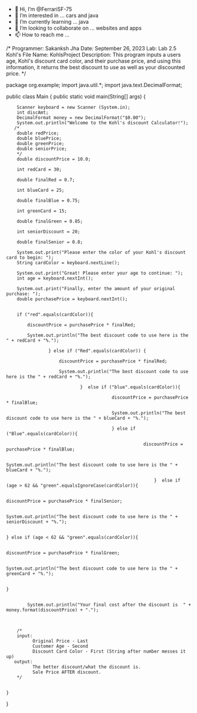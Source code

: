 - 👋 Hi, I’m @FerrariSF-75
- 👀 I’m interested in ... cars and java
- 🌱 I’m currently learning ... java
- 💞️ I’m looking to collaborate on ... websites and apps
- 📫 How to reach me ...

<!---
FerrariSF-75/FerrariSF-75 is a ✨ special ✨ repository because its `README.md` (this file) appears on your GitHub profile.
You can click the Preview link to take a look at your changes.
--->

/*
Programmer: Sakanksh Jha
Date: September 26, 2023
Lab: Lab 2.5 Kohl's
File Name: KohlsProject
Description: This program inputs a users age, Kohl's discount card color, and their purchase price,
             and using this information, it returns the best discount to use as well as your discounted
             price.
 */


package org.example;
import java.util.*;
import java.text.DecimalFormat;


public class Main {
    public static void main(String[] args) {

        Scanner keyboard = new Scanner (System.in);
        int discAmt;
        DecimalFormat money = new DecimalFormat("$0.00");
        System.out.println("Welcome to the Kohl's discount Calculator!");
       /*
        double redPrice;
        double bluePrice;
        double greenPrice;
        double seniorPrice;
        */
        double discountPrice = 10.0;

        int redCard = 30;

        double finalRed = 0.7;

        int blueCard = 25;

        double finalBlue = 0.75;

        int greenCard = 15;

        double finalGreen = 0.85;

        int seniorDiscount = 20;

        double finalSenior = 0.8;

        System.out.print("Please enter the color of your Kohl's discount card to begin: ");
        String cardColor = keyboard.nextLine();

        System.out.print("Great! Please enter your age to continue: ");
        int age = keyboard.nextInt();

        System.out.print("Finally, enter the amount of your original purchase: ");
        double purchasePrice = keyboard.nextInt();


        if ("red".equals(cardColor)){

            discountPrice = purchasePrice * finalRed;

            System.out.println("The best discount code to use here is the " + redCard + "%.");

                    } else if ("Red".equals(cardColor)) {

                        discountPrice = purchasePrice * finalRed;

                        System.out.println("The best discount code to use here is the " + redCard + "%.");

                                }  else if ("blue".equals(cardColor)){

                                            discountPrice = purchasePrice * finalBlue;

                                            System.out.println("The best discount code to use here is the " + blueCard + "%.");

                                            } else if ("Blue".equals(cardColor)){

                                                        discountPrice = purchasePrice * finalBlue;

                                                        System.out.println("The best discount code to use here is the " + blueCard + "%.");

                                                            }  else if (age > 62 && "green".equalsIgnoreCase(cardColor)){

                                                                        discountPrice = purchasePrice * finalSenior;

                                                                        System.out.println("The best discount code to use here is the " + seniorDiscount + "%.");

                                                                                    } else if (age < 62 && "green".equals(cardColor)){

                                                                                            discountPrice = purchasePrice * finalGreen;

                                                                                            System.out.println("The best discount code to use here is the " + greenCard + "%.");

                                                                                    }


            System.out.println("Your final cost after the discount is  " + money.format(discountPrice) + ".");



        /*
        input:
              Original Price - Last
              Customer Age - Second
              Discount Card Color - First (String after number messes it up)
       output:
              The better discount/what the discount is.
              Sale Price AFTER discount.
        */


    }
}
